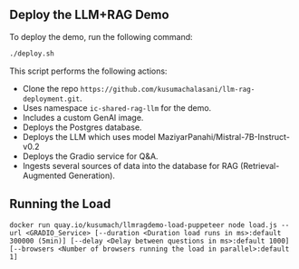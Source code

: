 ## Deploy the LLM+RAG Demo

To deploy the demo, run the following command:

```sh
./deploy.sh
```

This script performs the following actions:
- Clone the repo `https://github.com/kusumachalasani/llm-rag-deployment.git`.
- Uses namespace `ic-shared-rag-llm` for the demo.
- Includes a custom GenAI image.
- Deploys the Postgres database.
- Deploys the LLM which uses model MaziyarPanahi/Mistral-7B-Instruct-v0.2
- Deploys the Gradio service for Q&A.
- Ingests several sources of data into the database for RAG (Retrieval-Augmented Generation).

## Running the Load

``` 
docker run quay.io/kusumach/llmragdemo-load-puppeteer node load.js --url <GRADIO_Service> [--duration <Duration load runs in ms>:default 300000 (5min)] [--delay <Delay between questions in ms>:default 1000] [--browsers <Number of browsers running the load in parallel>:default 1]

```

